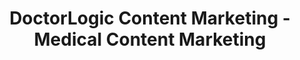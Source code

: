 ---
layout: components
title: DoctorLogic Content Marketing - Medical Content Marketing
description: "Content marketing means creating and sharing valuable free content to attract and convert customers into patients."
meta_image: "/img/meta/growth-accelerators.jpg"
nofollow: false
page_class:
- class: growth-accelerators
- class: content-marketing
product: "growth accelerators"
permalink: "/growth-accelerators/content-marketing"
hs_form_id: "75c57a13-9090-4db1-acd0-be51d1a76f7e"
back_page: "growth-accelerators"
page_sections:
- component: hero-2
  component_css: hero-2
  class: content-marketing__hero
  tagline:
  - headline: "Content Marketing"
  headline: "Grow Your Practice with Content Marketing"
  text: "With 1 in 20 Google searches being health related, it’s no wonder healthcare providers are implementing content marketing. Grow your website’s content, rankings, and keywords with premium blogs written by Google-savvy medical copywriters."
  btn:
- component: feature-1
  component_css: feature
  class: content-marketing__feature--1
  headline: "Personalized Content Planning"
  text: "To begin providing you with content marketing services, our team will work on developing topic ideation, keyword targeting, and SEO optimization based on your practice’s specific goals."
  img: /img/products/growth-accelerators/content-marketing/content-planning.jpg
  alt: "Personalized Content Planning"
  img_alignment: Left
- component: feature-1
  component_css: feature
  class: content-marketing__feature--2
  headline: "Custom Content Creation"
  text: "To execute your plan, our experienced content writers will blend their talents in medical and digital marketing to deliver custom, SEO-rich content optimized for your practice’s location(s)."
  img: /img/products/growth-accelerators/content-marketing/content-creation.jpg
  alt: "Custom Content Creation"
  img_alignment: Right
- component: callout-headline
  component_css: callout-headline
  class: callout-headline__growth
  headline: "<span>60%</span> of people are inspired to seek out a product after reading content about it."
  source: "Demand Metric"
- component: feature-1
  component_css: feature
  class: content-marketing__feature--3
  headline: "Strategic Implementation"
  text: "Posts will automatically be published to the website and tagged to Procedures, Specials, Providers, etc."
  img: /img/products/growth-accelerators/content-marketing/strategic-implementation.jpg
  alt: "Strategic Impementation"
  img_alignment: Left
- component: feature-1
  component_css: feature
  class: content-marketing__feature--3
  headline: "Active Reporting"
  text: "Your assigned success team member will stay in contact and provide quarterly reporting on how target keywords are ranking and increasing traffic."
  img: /img/products/growth-accelerators/content-marketing/active-reporting.jpg
  alt: "Active Reporting"
  img_alignment: Right
- component: callout
  component_css: callout
  class: bob
  background: false
  headline: "Use Content Marketing To Generate Leads"
  text: "Content Marketing is the future of reaching new patients and growing your practice."
  btn:
  - btn-label: "Let's Get Started"
    btn-link: "/get-started"
---